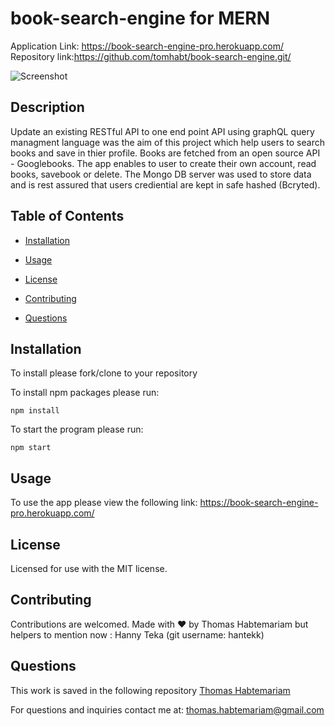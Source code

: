 # book-search-engine for MERN

Application Link: https://book-search-engine-pro.herokuapp.com/
Repository link:https://github.com/tomhabt/book-search-engine.git/

![Screenshot](https://user-images.githubusercontent.com/84083304/138529579-130e065d-076a-41bc-af18-fa5a4a342d77.png)

## Description

Update an existing RESTful API to one end point API using graphQL query managment language was the aim of this project which help users to search books and save in thier profile. Books are fetched from an open source API - Googlebooks. The app enables to user to create their own account, read books, savebook or delete. The Mongo DB server was used to store data and is rest assured that users crediential are kept in safe hashed (Bcryted).

## Table of Contents

* [Installation](#installation)

* [Usage](#usage)

* [License](#license)

* [Contributing](#contributing)

* [Questions](#questions)

## Installation

To install please fork/clone to your repository

To install npm packages please run:

```
npm install
```

To start the program please run:

```
npm start
```

## Usage

To use the app please view the following link: https://book-search-engine-pro.herokuapp.com/
## License
    
Licensed for use with the MIT license.

## Contributing

Contributions are welcomed.
Made with ❤️ by Thomas Habtemariam but helpers to mention now : Hanny Teka (git username: hantekk)

## Questions

This work is saved in the following repository
[Thomas Habtemariam](https://github.com/tomhabt/book-search-engine.git)

For questions and inquiries contact me at:
thomas.habtemariam@gmail.com
